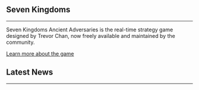 Seven Kingdoms
---
---


Seven Kingdoms Ancient Adversaries is the real-time strategy game designed by Trevor Chan, now freely available and maintained by the community.

[Learn more about the game](about.html)

Latest News
---
---
